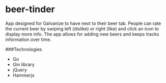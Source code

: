 # beer-tinder

App designed for Galvanize to have next to their beer tab. People can rate the current beer by swiping left (dislike) or right (like) and click an icon to display more info. The app allows for adding new beers and keeps tracks information over time.

###Technologies

- Go
- Gin library
- jQuery
- Hammerjs
